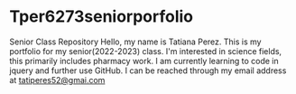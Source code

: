 # Tper6273seniorporfolio
Senior Class Repository 
Hello, my name is Tatiana Perez. This is my portfolio for my senior(2022-2023) class. 
I'm interested in science fields, this primarily includes pharmacy work. 
I am currently learning to code in jquery and further use GitHub. 
I can be reached through my email address at tatiperes52@gmai.com
